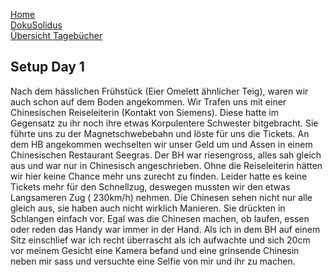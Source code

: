 [Home](home)  
[DokuSolidus](DokuSolidus)  
[Übersicht Tagebücher](TagebuecherFL)

## Setup Day 1 ###

Nach dem hässlichen Frühstück (Eier Omelett ähnlicher Teig), waren wir auch schon auf dem Boden angekommen. Wir Trafen uns mit einer Chinesischen Reiseleiterin (Kontakt von Siemens). Diese hatte im Gegensatz zu ihr noch ihre etwas Korpulentere Schwester bitgebracht. Sie führte uns zu der Magnetschwebebahn und löste für uns die Tickets. An dem HB angekommen wechselten wir unser Geld um und Assen in einem Chinesischen Restaurant Seegras. Der BH war riesengross, alles sah gleich aus und war nur in Chinesisch angeschrieben. Ohne die Reiseleiterin hätten wir hier keine Chance mehr  uns zurecht zu finden. Leider hatte es keine Tickets mehr für den Schnellzug, deswegen mussten wir den etwas Langsameren Zug ( 230km/h) nehmen.
Die Chinesen sehen nicht nur alle gleich aus, sie haben auch nicht wirklich Manieren. Sie drückten in Schlangen einfach vor. Egal was die Chinesen machen, ob laufen, essen oder reden das Handy war immer in der Hand. Als ich in dem BH auf einem Sitz einschlief war ich recht überrascht als ich aufwachte und sich 20cm vor meinem Gesicht eine Kamera befand und eine grinsende Chinesin neben mir sass und versuchte eine Selfie von mir und ihr zu machen.
